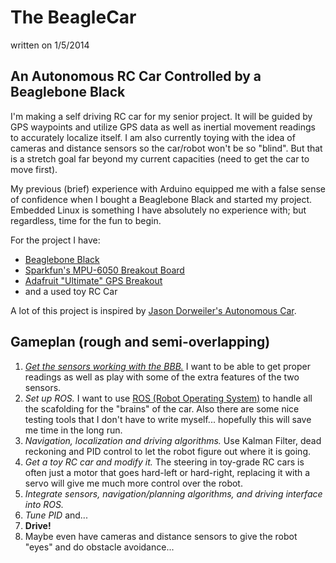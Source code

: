 # The BeagleCar

written on 1/5/2014

## An Autonomous RC Car Controlled by a Beaglebone Black

I'm making a self driving RC car for my senior project. It will be guided by
GPS waypoints and utilize GPS data as well as inertial movement readings to
accurately localize itself. I am also currently toying with the idea of
cameras and distance sensors so the car/robot won't be so "blind". But that is
a stretch goal far beyond my current capacities (need to get the car to move
first).

My previous (brief) experience with Arduino equipped me with a false sense of
confidence when I bought a Beaglebone Black and started my project. Embedded
Linux is something I have absolutely no experience with; but regardless, time
for the fun to begin.

For the project I have:

  * [Beaglebone Black](http://beagleboard.org/Products/BeagleBone%20Black)
  * [Sparkfun's MPU-6050 Breakout Board](https://www.sparkfun.com/products/11028)
  * [Adafruit "Ultimate" GPS Breakout](http://www.adafruit.com/products/746)
  * and a used toy RC Car

A lot of this project is inspired by [Jason Dorweiler's Autonomous
Car](http://www.transistor.io/tag/autonomous-car.html).

## Gameplan (rough and semi-overlapping)

  1. [_Get the sensors working with the BBB._](part1.html) I want to be able to get proper readings as well as play with some of the extra features of the two sensors.
  2. _Set up ROS._ I want to use [ROS (Robot Operating System)](http://www.ros.org/) to handle all the scafolding for the "brains" of the car. Also there are some nice testing tools that I don't have to write myself... hopefully this will save me time in the long run.
  3. _Navigation, localization and driving algorithms._ Use Kalman Filter, dead reckoning and PID control to let the robot figure out where it is going.
  4. _Get a toy RC car and modify it._ The steering in toy-grade RC cars is often just a motor that goes hard-left or hard-right, replacing it with a servo will give me much more control over the robot.
  5. _Integrate sensors, navigation/planning algorithms, and driving interface into ROS._
  6. _Tune PID_ and...
  7. **Drive!**
  8. Maybe even have cameras and distance sensors to give the robot "eyes" and do obstacle avoidance...
